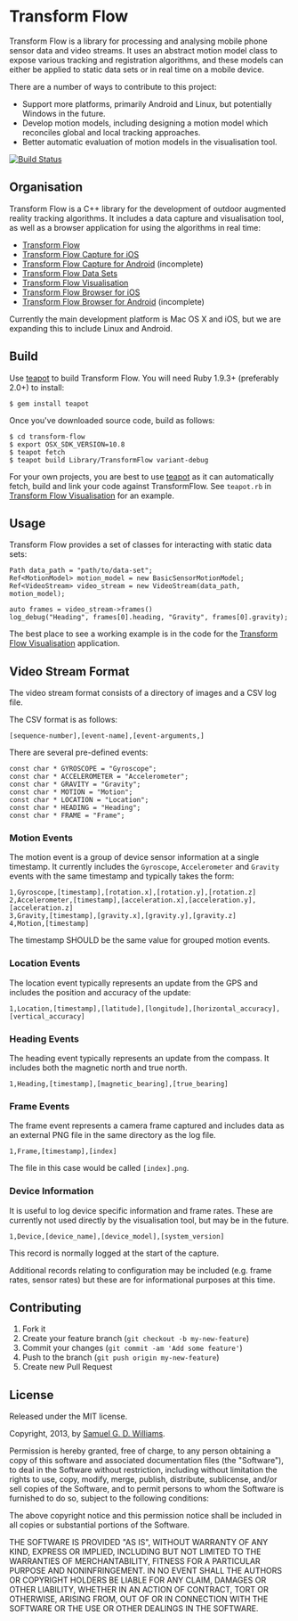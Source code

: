 # Transform Flow

Transform Flow is a library for processing and analysing mobile phone sensor data and video streams. It uses an abstract motion model class to expose various tracking and registration algorithms, and these models can either be applied to static data sets or in real time on a mobile device.

There are a number of ways to contribute to this project:

- Support more platforms, primarily Android and Linux, but potentially Windows in the future.
- Develop motion models, including designing a motion model which reconciles global and local tracking approaches.
- Better automatic evaluation of motion models in the visualisation tool.

[![Build Status](https://travis-ci.org/HITLabNZ/transform-flow.png?branch=master)](https://travis-ci.org/HITLabNZ/transform-flow)

## Organisation

Transform Flow is a C++ library for the development of outdoor augmented reality tracking algorithms. It includes a data capture and visualisation tool, as well as a browser application for using the algorithms in real time:

- [Transform Flow](https://github.com/HITLabNZ/transform-flow)
- [Transform Flow Capture for iOS](https://github.com/HITLabNZ/transform-flow-capture-ios)
- [Transform Flow Capture for Android](https://github.com/HITLabNZ/transform-flow-capture-android) (incomplete)
- [Transform Flow Data Sets](https://github.com/HITLabNZ/transform-flow-data)
- [Transform Flow Visualisation](https://github.com/HITLabNZ/transform-flow-visualisation)
- [Transform Flow Browser for iOS](https://github.com/HITLabNZ/transform-flow-browser-ios)
- [Transform Flow Browser for Android](https://github.com/HITLabNZ/transform-flow-browser-ios) (incomplete)

Currently the main development platform is Mac OS X and iOS, but we are expanding this to include Linux and Android.

## Build

Use [teapot][teapot] to build Transform Flow. You will need Ruby 1.9.3+ (preferably 2.0+) to install:

	$ gem install teapot

Once you've downloaded source code, build as follows:

	$ cd transform-flow
	$ export OSX_SDK_VERSION=10.8
	$ teapot fetch
	$ teapot build Library/TransformFlow variant-debug

For your own projects, you are best to use [teapot][teapot] as it can automatically fetch, build and link your code against TransformFlow. See `teapot.rb` in [Transform Flow Visualisation](https://github.com/HITLabNZ/transform-flow-visualisation) for an example.

[teapot]: http://www.kyusu.org

## Usage

Transform Flow provides a set of classes for interacting with static data sets:

	Path data_path = "path/to/data-set";
	Ref<MotionModel> motion_model = new BasicSensorMotionModel;
	Ref<VideoStream> video_stream = new VideoStream(data_path, motion_model);
	
	auto frames = video_stream->frames()
	log_debug("Heading", frames[0].heading, "Gravity", frames[0].gravity);

The best place to see a working example is in the code for the [Transform Flow Visualisation](https://github.com/HITLabNZ/transform-flow-visualisation) application.

## Video Stream Format

The video stream format consists of a directory of images and a CSV log file.

The CSV format is as follows:

	[sequence-number],[event-name],[event-arguments,]

There are several pre-defined events:

	const char * GYROSCOPE = "Gyroscope";
	const char * ACCELEROMETER = "Accelerometer";
	const char * GRAVITY = "Gravity";
	const char * MOTION = "Motion";
	const char * LOCATION = "Location";
	const char * HEADING = "Heading";
	const char * FRAME = "Frame";

### Motion Events

The motion event is a group of device sensor information at a single timestamp. It currently includes the `Gyroscope`, `Accelerometer` and `Gravity` events with the same timestamp and typically takes the form:

	1,Gyroscope,[timestamp],[rotation.x],[rotation.y],[rotation.z]
	2,Accelerometer,[timestamp],[acceleration.x],[acceleration.y],[acceleration.z]
	3,Gravity,[timestamp],[gravity.x],[gravity.y],[gravity.z]
	4,Motion,[timestamp]

The timestamp SHOULD be the same value for grouped motion events.

### Location Events

The location event typically represents an update from the GPS and includes the position and accuracy of the update:

	1,Location,[timestamp],[latitude],[longitude],[horizontal_accuracy],[vertical_accuracy]

### Heading Events

The heading event typically represents an update from the compass. It includes both the magnetic north and true north.

	1,Heading,[timestamp],[magnetic_bearing],[true_bearing]

### Frame Events

The frame event represents a camera frame captured and includes data as an external PNG file in the same directory as the log file.

	1,Frame,[timestamp],[index]

The file in this case would be called `[index].png`.

### Device Information

It is useful to log device specific information and frame rates. These are currently not used directly by the visualisation tool, but may be in the future.

	1,Device,[device_name],[device_model],[system_version]

This record is normally logged at the start of the capture.

Additional records relating to configuration may be included (e.g. frame rates, sensor rates) but these are for informational purposes at this time.

## Contributing

1. Fork it
2. Create your feature branch (`git checkout -b my-new-feature`)
3. Commit your changes (`git commit -am 'Add some feature'`)
4. Push to the branch (`git push origin my-new-feature`)
5. Create new Pull Request

## License

Released under the MIT license.

Copyright, 2013, by [Samuel G. D. Williams](http://www.codeotaku.com/samuel-williams).

Permission is hereby granted, free of charge, to any person obtaining a copy
of this software and associated documentation files (the "Software"), to deal
in the Software without restriction, including without limitation the rights
to use, copy, modify, merge, publish, distribute, sublicense, and/or sell
copies of the Software, and to permit persons to whom the Software is
furnished to do so, subject to the following conditions:

The above copyright notice and this permission notice shall be included in
all copies or substantial portions of the Software.

THE SOFTWARE IS PROVIDED "AS IS", WITHOUT WARRANTY OF ANY KIND, EXPRESS OR
IMPLIED, INCLUDING BUT NOT LIMITED TO THE WARRANTIES OF MERCHANTABILITY,
FITNESS FOR A PARTICULAR PURPOSE AND NONINFRINGEMENT. IN NO EVENT SHALL THE
AUTHORS OR COPYRIGHT HOLDERS BE LIABLE FOR ANY CLAIM, DAMAGES OR OTHER
LIABILITY, WHETHER IN AN ACTION OF CONTRACT, TORT OR OTHERWISE, ARISING FROM,
OUT OF OR IN CONNECTION WITH THE SOFTWARE OR THE USE OR OTHER DEALINGS IN
THE SOFTWARE.